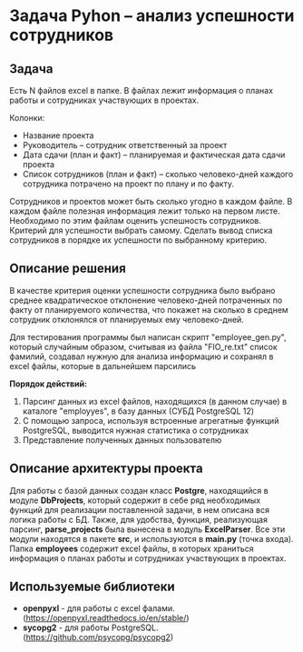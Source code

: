 # Задача Pyhon – анализ успешности сотрудников

## Задача
Есть N файлов excel в папке. В файлах лежит информация о планах работы и сотрудниках участвующих в проектах. 

Колонки:
* Название проекта
* Руководитель – сотрудник ответственный за проект
* Дата сдачи (план и факт) – планируемая и фактическая дата сдачи проекта
* Список сотрудников (план и факт) – сколько человеко-дней каждого сотрудника потрачено на проект по плану и по факту.

Сотрудников и проектов может быть сколько угодно в каждом файле. В каждом файле полезная информация лежит только на первом листе.
Необходимо по этим файлам оценить успешность сотрудников. Критерий для успешности выбрать самому.
Сделать вывод списка сотрудников в порядке их успешности по выбранному критерию.

## Описание решения
В качестве критерия оценки успешности сотрудника было выбрано среднее квадратическое отклонение человеко-дней потраченных по факту от планируемого количества, что покажет на сколько в среднем сотрудник отклонялся от планируемых ему человеко-дней.

Для тестирования программы был написан скрипт "employee_gen.py", который случайным образом, считывая из файла "FIO_re.txt" список фамилий, создавал нужную для анализа информацию и сохранял в excel файлы, которые в дальнейшем парсились

**Порядок действий:**
1. Парсинг данных из excel файлов, находящихся (в данном случае) в каталоге "employyes", в базу данных (СУБД PostgreSQL 12)
2. С помощью запроса, используя встроенные агрегатные функций PostgreSQL, выводится нужная статистика о сотрудниках
3. Представление полученных данных пользователю 

## Описание архитектуры проекта
Для работы с базой данных создан класс **Postgre**, находящийся в модуле **DbProjects**, который содержит в себе ряд необходимых функций для реализации поставленной задачи, в нем описана вся логика работы с БД. Также, для удобства, функция, реализующая парсинг, **parse_projects** была вынесена в модуль **ExcelParser**. Все эти модули находятся в пакете **src**, и используются в **main.py** (точка входа). Папка **employees** содержит excel файлы, в которых храниться информация о планах работы и сотрудниках участвующих в проектах.   

## Используемые библиотеки
* **openpyxl** - для работы с excel фалами. (<https://openpyxl.readthedocs.io/en/stable/>)
* **sycopg2** - для работы PostgreSQL. (<https://github.com/psycopg/psycopg2>)

